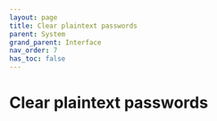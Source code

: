 ```yaml
---
layout: page
title: Clear plaintext passwords
parent: System
grand_parent: Interface
nav_order: 7
has_toc: false
---
```


# Clear plaintext passwords

